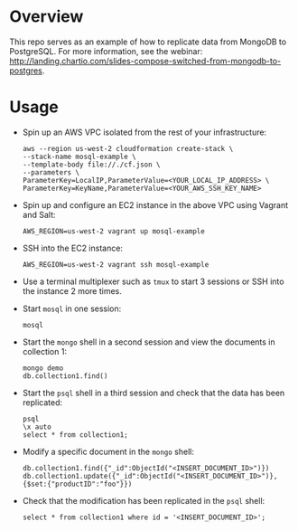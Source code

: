 # Overview

This repo serves as an example of how to replicate data from MongoDB to
PostgreSQL. For more information, see the webinar: http://landing.chartio.com/slides-compose-switched-from-mongodb-to-postgres.

# Usage

- Spin up an AWS VPC isolated from the rest of your infrastructure:
  ```
  aws --region us-west-2 cloudformation create-stack \
  --stack-name mosql-example \
  --template-body file://./cf.json \
  --parameters \
  ParameterKey=LocalIP,ParameterValue=<YOUR_LOCAL_IP_ADDRESS> \
  ParameterKey=KeyName,ParameterValue=<YOUR_AWS_SSH_KEY_NAME>
  ```

- Spin up and configure an EC2 instance in the above VPC using Vagrant and
  Salt:
  ```
  AWS_REGION=us-west-2 vagrant up mosql-example
  ```

- SSH into the EC2 instance:
  ```
  AWS_REGION=us-west-2 vagrant ssh mosql-example
  ```

- Use a terminal multiplexer such as `tmux` to start 3 sessions or SSH into the
instance 2 more times.

- Start `mosql` in one session:
  ```
  mosql
  ```

- Start the `mongo` shell in a second session and view the documents in
  collection 1:
  ```
  mongo demo
  db.collection1.find()
  ```

- Start the `psql` shell in a third session and check that the data has been
  replicated:
  ```
  psql
  \x auto
  select * from collection1;
  ```

- Modify a specific document in the `mongo` shell:
  ```
  db.collection1.find({"_id":ObjectId("<INSERT_DOCUMENT_ID>")})
  db.collection1.update({"_id":ObjectId("<INSERT_DOCUMENT_ID>")},{$set:{"productID":"foo"}})
  ```

- Check that the modification has been replicated in the `psql` shell:
  ```
  select * from collection1 where id = '<INSERT_DOCUMENT_ID>';
  ```
